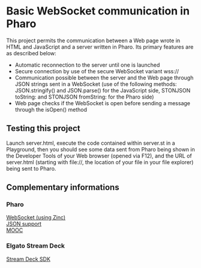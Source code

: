 # Basic WebSocket communication in Pharo
This project permits the communication between a Web page wrote in HTML and JavaScript and a server written in Pharo.
Its primary features are as described below:
- Automatic reconnection to the server until one is launched
- Secure connection by use of the secure WebSocket variant wss://
- Communication possible between the server and the Web page through JSON strings sent in a WebSocket (use of the following methods: JSON.stringify() and JSON.parse() for the JavaScript side, STONJSON toString: and STONJSON fromString: for the Pharo side)
- Web page checks if the WebSocket is open before sending a message through the isOpen() method

## Testing this project
Launch server.html, execute the code contained within server.st in a Playground, then you should see some data sent from Pharo being shown in the Developer Tools of your Web browser (opened via F12), and the URL of server.html (starting with file://, the location of your file in your file explorer) being sent to Pharo.

## Complementary informations
### Pharo
[WebSocket (using Zinc)](https://github.com/svenvc/docs/blob/master/zinc/zinc-websockets-paper.md) \
[JSON support](https://github.com/pharo-open-documentation/pharo-wiki/blob/master/ExternalProjects/Export/JSON.md) \
[MOOC](https://www.youtube.com/watch?v=JUKIjdjGjBU)

### Elgato Stream Deck
[Stream Deck SDK](https://developer.elgato.com/documentation)
